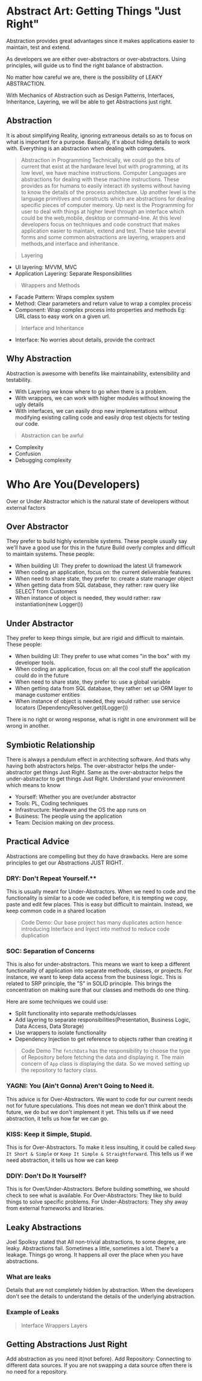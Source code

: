 # Abstract Art: Getting Things "Just Right"
Abstraction provides great advantages since it makes applications easier to maintain, test and extend. 

As developers we are either over-abstractors or over-abstractors. Using principles, will guide us to find the right balance of abstraction. 

No matter how careful we are, there is the possibility of LEAKY ABSTRACTION.

With Mechanics of Abstraction such as Design Patterns, Interfaces, Inheritance, Layering, we will be able to get Abstractions just right. 

## Abstraction
It is about simplifying Reality, ignoring extraneous details so as to focus on what is important for a purpose. 
Basically, it's about hiding details to work with.
Everything is an abstraction when dealing with computers. 

> Abstraction in Programming
Technically, we could go the bits of current that exist at the hardware level but with programming, at its low  level, we have machine instructions. Computer Languages are abstractions for dealing with these machine instructions. These provides as for humans to easily interact ith systems without having to know the details of the process architecture. 
Up another level is the language primitives and constructs which are abstractions for dealing specific pieces of computer memory. 
Up next is the Programming for user to deal with things at higher level through an interface which could be the web,mobile, desktop or command-line. 
At this level developers focus on techniques and code construct that makes application easier to maintain, extend and test. 
These take several forms and some common abstractions are layering, wrappers and methods,and interface and inheritance. 

> Layering 
- UI layering: MVVM, MVC
- Application Layering: Separate Responsibilities

> Wrappers and Methods
- Facade Pattern: Wraps complex system
- Method: Clear parameters and return value to wrap a complex process
- Component: Wrap complex process into  properties and methods
Eg: URL class to easy work on a given url.

> Interface and Inheritance
- Interface: No worries about details, provide the contract 

## Why Abstraction 
Abstraction is awesome with benefits like maintainability, extensibility and testability. 
- With Layering we know where to go when there is a problem.
- With wrappers, we can work with higher modules without knowing the ugly details 
- With interfaces, we can easily drop new implementations without modifying existing calling code and easily drop test objects for testing our code.

> Abstraction can be awful
- Complexity
- Confusion 
- Debugging complexity 

# Who Are You(Developers)
Over or Under Abstractor which is the natural state of developers without external factors
## Over Abstractor
They prefer to build highly extensible systems. These people usually say we'll have a good use for this in the future
Build overly complex and difficult to maintain systems.
These people:
- When building UI: They prefer to download the latest UI framework 
- When coding an application,  focus on: the current deliverable features
- When need to share state, they prefer to: create a state manager object
- When getting data from SQL database, they rather: raw query like SELECT from Customers
- When instance of object is needed, they would rather: 
raw instantiation(new Logger())


## Under Abstractor
They prefer to keep things simple, but are rigid and difficult to maintain. These people:
- When building UI: They prefer to use what comes "in the box" with my developer tools. 
- When coding an application,  focus on: all the cool stuff the application could do in the future
- When need to share state, they prefer to: use a global variable
- When getting data from SQL database, they rather: set up ORM layer to manage customer entities
- When instance of object is needed, they would rather: 
use service locators (DependencyResolver.get(ILogger())

There is no right or wrong response, what is right in one environment will be wrong in another. 


## Symbiotic Relationship
There is always a pendulum effect in architecting software. And thats why having both abstractors helps.
The over-abstractor helps the under-abstractor get things Just Right. Same as the over-abstractor helps the under-abstractor to get things Just Right. 
Understand your environment which means to know
- Yourself: Whether you are over/under abstractor
- Tools: PL, Coding techniques
- Infrastructure: Hardware and the OS the app runs on
- Business: The people using the application
- Team: Decision making on dev process.

## Practical Advice
Abstractions are compelling but they do have drawbacks. Here are some principles to get our Abstractions JUST RIGHT. 
### DRY: Don't Repeat Yourself.** 
This is usually meant for Under-Abstractors. 
When we need to code and the functionality is similar to a code we coded before, it is tempting we copy, paste and edit few places. This is easy but difficult to maintain.
Instead, we keep common code in a shared location

> Code Demo:
Our base project has many duplicates action hence introducing Interface and Inject into method to reduce code duplication

### SOC: Separation of Concerns
This is also for under-abstractors. This means we want to keep a different functionality of application into separate methods, classes, or projects. For instance, we want to keep data access from the business logic. This is related to SRP principle, the "S" in SOLID principle.
This brings the concentration on making sure that our classes and methods do one thing. 
 
Here are some techniques we could use:
- Split functionality into separate methods/classes
- Add layering to separate responsibilities(Presentation, Business Logic, Data Access, Data Storage) 
- Use wrappers to isolate functionality
- Dependency Injection to get reference to objects rather than creating it

> Code Demo
The `fetchData` has the responsibility to choose the type of Repository before fetching the data and displaying it. The main concern of `App` class is displaying the data. So we moved setting up the repository to  factory class.

### YAGNI: You (Ain't Gonna) Aren't Going to Need it.
This advice is for Over-Abstractors. We want to code for our current needs not for future speculations. This does not mean we don't think about the future, we do but we don't implement it yet. This tells us if we need abstraction, it tells us how far we can go. 

### KISS: Keep it Simple, Stupid.
This is for Over-Abstractors. To make it less insulting, it could be called `Keep It Short & Simple` or `Keep It Simple & Straightforward`. 
This tells us if we need abstraction, it tells us how we can keep

### DDIY: Don't Do It Yourself?
This is for Over/Under-Abstractors.
Before building something, we should check to see what is available. 
For Over-Abstractors: They like to build things to solve specific problems.
For Under-Abstractors: They shy away from external frameworks  and libraries. 

## Leaky Abstractions
Joel Spolksy stated that All non-trivial abstractions, to some degree, are leaky. 
Abstractions fail. Sometimes a little, sometimes a lot. There's a leakage. Things go wrong. It happens all over the place when you have abstractions. 

### What are leaks
Details that are not completely hidden by abstraction.  When the developers don't see the details to understand the details of the underlying  abstraction.

### Example of Leaks
> Interface 
> Wrappers 
> Layers

## Getting Abstractions Just Right
Add abstraction as you need it(not before).
Add Repository: Connecting to different data sources. If you are not swapping a data source often there is no need for  a repository. 
